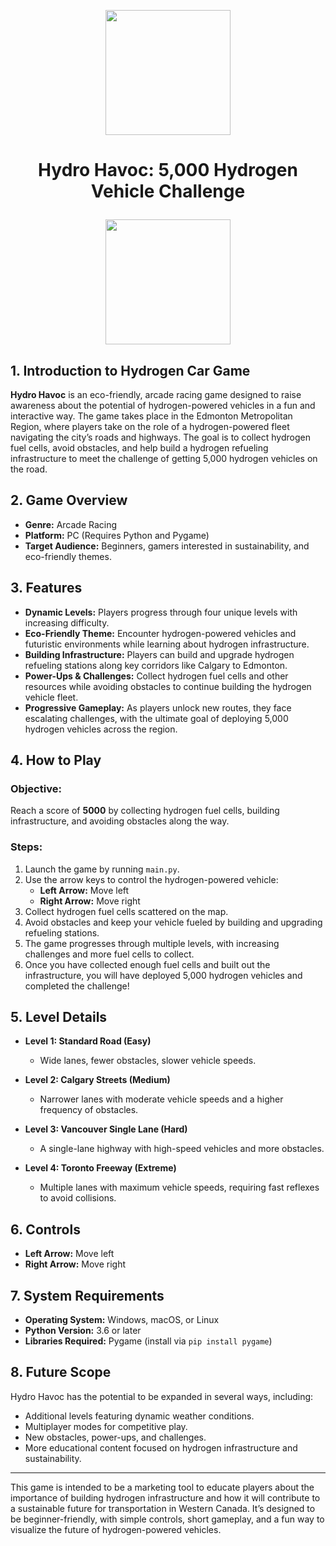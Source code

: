 
  
<p align = "center" draggable=”false” ><img src="https://encrypted-tbn0.gstatic.com/images?q=tbn:ANd9GcR8HNB-ex4xb4H3-PXRcywP5zKC_3U8VzQTPA&usqp=CAU" 
     width="200px"
     height="auto"/>
</p>

<h1 align="center" id="heading">
<h1 align="center" id="heading"> Hydro Havoc: 5,000 Hydrogen Vehicle Challenge 
<p align = "center" draggable=”false” ><img src="https://github.com/user-attachments/assets/6925b477-531c-4e48-9fda-ec2400d4479b" 
     width="200px"
     height="auto"/>
</p>

## 1. Introduction to Hydrogen Car Game

**Hydro Havoc** is an eco-friendly, arcade racing game designed to raise awareness about the potential of hydrogen-powered vehicles in a fun and interactive way. The game takes place in the Edmonton Metropolitan Region, where players take on the role of a hydrogen-powered fleet navigating the city’s roads and highways. The goal is to collect hydrogen fuel cells, avoid obstacles, and help build a hydrogen refueling infrastructure to meet the challenge of getting 5,000 hydrogen vehicles on the road.

## 2. Game Overview

- **Genre:** Arcade Racing
- **Platform:** PC (Requires Python and Pygame)
- **Target Audience:** Beginners, gamers interested in sustainability, and eco-friendly themes.

## 3. Features

- **Dynamic Levels:** Players progress through four unique levels with increasing difficulty.
- **Eco-Friendly Theme:** Encounter hydrogen-powered vehicles and futuristic environments while learning about hydrogen infrastructure.
- **Building Infrastructure:** Players can build and upgrade hydrogen refueling stations along key corridors like Calgary to Edmonton.
- **Power-Ups & Challenges:** Collect hydrogen fuel cells and other resources while avoiding obstacles to continue building the hydrogen vehicle fleet.
- **Progressive Gameplay:** As players unlock new routes, they face escalating challenges, with the ultimate goal of deploying 5,000 hydrogen vehicles across the region.

## 4. How to Play

### Objective:
Reach a score of **5000** by collecting hydrogen fuel cells, building infrastructure, and avoiding obstacles along the way.

### Steps:
1. Launch the game by running `main.py`.
2. Use the arrow keys to control the hydrogen-powered vehicle:
   - **Left Arrow:** Move left
   - **Right Arrow:** Move right
3. Collect hydrogen fuel cells scattered on the map.
4. Avoid obstacles and keep your vehicle fueled by building and upgrading refueling stations.
5. The game progresses through multiple levels, with increasing challenges and more fuel cells to collect.
6. Once you have collected enough fuel cells and built out the infrastructure, you will have deployed 5,000 hydrogen vehicles and completed the challenge!

## 5. Level Details

- **Level 1: Standard Road (Easy)**
  - Wide lanes, fewer obstacles, slower vehicle speeds.
  
- **Level 2: Calgary Streets (Medium)**
  - Narrower lanes with moderate vehicle speeds and a higher frequency of obstacles.
  
- **Level 3: Vancouver Single Lane (Hard)**
  - A single-lane highway with high-speed vehicles and more obstacles.
  
- **Level 4: Toronto Freeway (Extreme)**
  - Multiple lanes with maximum vehicle speeds, requiring fast reflexes to avoid collisions.

## 6. Controls

- **Left Arrow:** Move left
- **Right Arrow:** Move right

## 7. System Requirements

- **Operating System:** Windows, macOS, or Linux
- **Python Version:** 3.6 or later
- **Libraries Required:** Pygame (install via `pip install pygame`)

## 8. Future Scope

Hydro Havoc has the potential to be expanded in several ways, including:
- Additional levels featuring dynamic weather conditions.
- Multiplayer modes for competitive play.
- New obstacles, power-ups, and challenges.
- More educational content focused on hydrogen infrastructure and sustainability.

---

This game is intended to be a marketing tool to educate players about the importance of building hydrogen infrastructure and how it will contribute to a sustainable future for transportation in Western Canada. It’s designed to be beginner-friendly, with simple controls, short gameplay, and a fun way to visualize the future of hydrogen-powered vehicles.
